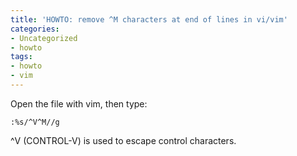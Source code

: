 ```yaml
---
title: 'HOWTO: remove ^M characters at end of lines in vi/vim'
categories:
- Uncategorized
- howto
tags:
- howto
- vim
---
```

Open the file with vim, then type:

    
    
    :%s/^V^M//g  
    
    

  
^V (CONTROL-V) is used to escape control characters.

